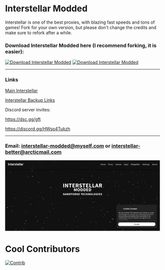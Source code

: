 # Interstellar Modded
Interstellar is one of the best proxies, with blazing fast speeds and tons of games!
Fork for your own version, but please don't change the credits and make sure to refork after a while.  
### Download Interstellar Modded here (I recommend forking, it is easier):
[![Download Interstellar Modded](https://a.fsdn.com/con/app/sf-download-button)](https://sourceforge.net/projects/interstellar-modded/files/latest/download) [![Download Interstellar Modded](https://img.shields.io/sourceforge/dt/interstellar-modded.svg)](https://sourceforge.net/projects/interstellar-modded/files/latest/download)
***
### Links
[Main Interstellar](https://interstellar-better.onrender.com/)

[Interstellar Backup Links](https://docs.google.com/document/d/11moKWb9vvJV7PBwlGxuoSkGe1mPPT3c07AQsgAEyRUs/edit)

Discord server invites:

https://dsc.gg/gft

https://discord.gg/HWsp4Tukzh
***
### Email:  interstellar-modded@myself.com or interstellar-better@arcticmail.com

<img src="static/assets/images/readme/readmesample.png">

# Cool Contributors
[![Contrib](https://contrib.rocks/image?repo=GameForge-Technologies/interstellar-better)](https://github.com/GameForge-Technologies/interstellar-better/graphs/contributors)
